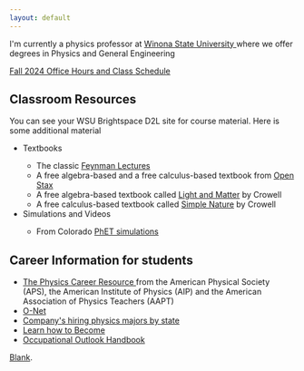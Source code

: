 ```yaml
---
layout: default
---
```


I'm currently a physics professor at <a href="https://www.winona.edu/physics" target ="_blank"> Winona State University </a> where we offer degrees in Physics and General Engineering

[Fall 2024 Office Hours and Class Schedule]((https://github.com/user-attachments/assets/42ceacf9-ed51-4e72-b1ef-fadc090de1ac))

## Classroom Resources

You can see your WSU Brightspace D2L site for course material.  Here is some additional material
<ul>
<li> Textbooks </li>
<ul>
<li> The classic <a href="http://feynmanlectures.caltech.edu/"  target ="_blank"> Feynman Lectures </a>  </li>
<li> A free algebra-based and a free calculus-based textbook from <a href="https://openstax.org"  target ="_blank"> Open Stax </a>  </li>
<li> A free algebra-based textbook called <a href="http://www.lightandmatter.com/lm/"  target ="_blank"> Light and Matter</a> by Crowell  </li>
<li> A free calculus-based textbook called <a href="http://www.lightandmatter.com/area1sn.html"  target ="_blank"> Simple Nature</a> by Crowell </li> 
</ul>
<li> Simulations and Videos </li>
<ul>
<li> From Colorado <a href="https://phet.colorado.edu"  target ="_blank"> PhET simulations </a>  </li> 
</ul>
</ul>

## Career Information for students
<ul>
<li> <a href="https://www.compadre.org/careers/"  target ="_blank"> The Physics Career Resource </a> from the American Physical Society (APS), the American Institute of Physics (AIP) and the American Association of Physics Teachers (AAPT) </li>
<li> <a href="https://www.onetonline.org/"  target ="_blank">O-Net </a> </li> 
  <li> <a href="https://www.aip.org/statistics/whos-hiring-physics-bachelors"  target ="_blank">  Company's hiring physics majors by state </a> </li>
  <li> <a href="https://www.learnhowtobecome.org/"  target ="_blank">  Learn how to Become </a> </li>
   <li> <a href="https://www.bls.gov/ooh/"  target ="_blank">  Occupational Outlook Handbook </a> </li>
</ul>

[Blank](./another-page.html).
